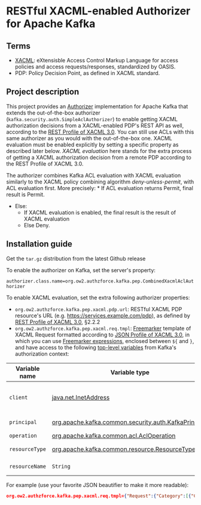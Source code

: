 # RESTful XACML-enabled Authorizer for Apache Kafka

## Terms
* [XACML](http://docs.oasis-open.org/xacml/3.0/xacml-3.0-core-spec-os-en.html): eXtensisble Access Control Markup Language for access policies and access requests/responses, standardized by OASIS.
* PDP: Policy Decision Point, as defined in XACML standard.

## Project description
This project provides an [Authorizer](https://kafka.apache.org/documentation/#security_authz) implementation for Apache Kafka that extends the out-of-the-box authorizer (`kafka.security.auth.SimpleAclAuthorizer`) to enable getting XACML authorization decisions from a XACML-enabled PDP's REST API as well, according to the [REST Profile of XACML 3.0](http://docs.oasis-open.org/xacml/xacml-rest/v1.0/xacml-rest-v1.0.html). You can still use ACLs with this same authorizer as you would with the out-of-the-box one. XACML evaluation must be enabled explicitly by setting a specific property as described later below. *XACML evaluation* here stands for the extra process of getting a XACML authorization decision from a remote PDP according to the REST Profile of XACML 3.0.

The authorizer combines Kafka ACL evaluation with XACML evaluation similarly to the XACML policy combining algorithm *deny-unless-permit*, with ACL evaluation first. More precisely: * If ACL evaluation returns Permit, final result is Permit.
* Else: 
  * If XACML evaluation is enabled, the final result is the result of XACML evaluation
  * Else Deny.
  
## Installation guide
Get the `tar.gz` distribution from the latest Github release

To enable the authorizer on Kafka, set the server's property: 

`authorizer.class.name=org.ow2.authzforce.kafka.pep.CombinedXacmlAclAuthorizer`

To enable XACML evaluation, set the extra following authorizer properties:
* `org.ow2.authzforce.kafka.pep.xacml.pdp.url`: RESTful XACML PDP resource's URL (e.g. https://services.example.com/pdp), as defined by [REST Profile of XACML 3.0](http://docs.oasis-open.org/xacml/xacml-rest/v1.0/xacml-rest-v1.0.html), §2.2.2
* `org.ow2.authzforce.kafka.pep.xacml.req.tmpl`: [Freemarker](https://freemarker.apache.org/) template of XACML Request formatted according to [JSON Profile of XACML 3.0](http://docs.oasis-open.org/xacml/xacml-json-http/v1.0/xacml-json-http-v1.0.html), in which you can use [Freemarker expressions](https://freemarker.apache.org/docs/dgui_template_exp.html), enclosed between `${` and `}`, and have access to the following [top-level variables](https://freemarker.apache.org/docs/dgui_template_exp.html#dgui_template_exp_var_toplevel) from Kafka's authorization context:

| Variable name | Variable type | Description |
| --- | --- | --- |
|`client` | [java.net.InetAddress](https://docs.oracle.com/javase/8/docs/api/java/net/InetAddress.html) | client/user host name or IP address |
|`principal`| [org.apache.kafka.common.security.auth.KafkaPrincipal](https://kafka.apache.org/11/javadoc/org/apache/kafka/common/security/auth/KafkaPrincipal.html)| user principal|
|`operation`|[org.apache.kafka.common.acl.AclOperation](http://kafka.apache.org/11/javadoc/index.html?org/apache/kafka/common/acl/AclOperation.html)|operation|
|`resourceType`|[org.apache.kafka.common.resource.ResourceType](https://kafka.apache.org/11/javadoc/org/apache/kafka/common/resource/ResourceType.html)|resource type|
|`resourceName`|`String`|resource name|


For example (use your favorite JSON beautifier to make it more readable):
 
```json
org.ow2.authzforce.kafka.pep.xacml.req.tmpl={"Request":{"Category":[{"CategoryId":"urn:oasis:names:tc:xacml:1.0:subject-category:access-subject","Attribute":[{"AttributeId":"urn:oasis:names:tc:xacml:1.0:subject:subject-id","DataType":"urn:oasis:names:tc:xacml:1.0:data-type:x500Name","Value":"${cert.subjectX500Principal}"}]},{"CategoryId":"urn:oasis:names:tc:xacml:3.0:attribute-category:action","Attribute":[{"AttributeId":"urn:oasis:names:tc:xacml:1.0:action:action-id","Value":"${action}",}]},{"CategoryId":"urn:oasis:names:tc:xacml:3.0:attribute-category:resource","Attribute":[{"AttributeId":"urn:oasis:names:tc:xacml:1.0:resource:resource-id","Value":"${topic}"}]}]}}
```

